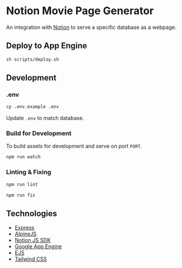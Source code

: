 # Notion Movie Page Generator

An integration with [Notion](https://notion.so) to serve a specific database as a webpage.

## Deploy to App Engine
```sh
sh scripts/deploy.sh
```

## Development

### .env

```sh
cp .env.example .env
```

Update `.env` to match database.

### Build for Development
To build assets for development and serve on port `PORT`.

```sh
npm run watch
```

### Linting & Fixing

```sh
npm run lint

npm run fix
```

## Technologies
- [Express](https://expressjs.com/)
- [AlpineJS](https://alpinejs.dev/)
- [Notion JS SDK](https://github.com/makenotion/notion-sdk-js)
- [Google App Engine](https://cloud.google.com/appengine)
- [EJS](https://ejs.co/)
- [Tailwind CSS](https://tailwindcss.com/)
